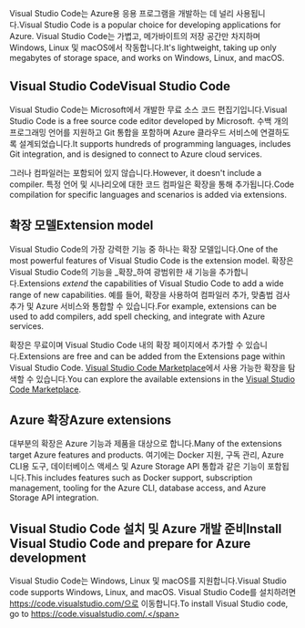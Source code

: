 <span data-ttu-id="07b69-101">Visual Studio Code는 Azure용 응용 프로그램을 개발하는 데 널리 사용됩니다.</span><span class="sxs-lookup"><span data-stu-id="07b69-101">Visual Studio Code is a popular choice for developing applications for Azure.</span></span> <span data-ttu-id="07b69-102">Visual Studio Code는 가볍고, 메가바이트의 저장 공간만 차지하며 Windows, Linux 및 macOS에서 작동합니다.</span><span class="sxs-lookup"><span data-stu-id="07b69-102">It's lightweight, taking up only megabytes of storage space, and works on Windows, Linux, and macOS.</span></span>

## <a name="visual-studio-code"></a><span data-ttu-id="07b69-103">Visual Studio Code</span><span class="sxs-lookup"><span data-stu-id="07b69-103">Visual Studio Code</span></span>

<span data-ttu-id="07b69-104">Visual Studio Code는 Microsoft에서 개발한 무료 소스 코드 편집기입니다.</span><span class="sxs-lookup"><span data-stu-id="07b69-104">Visual Studio Code is a free source code editor developed by Microsoft.</span></span> <span data-ttu-id="07b69-105">수백 개의 프로그래밍 언어를 지원하고 Git 통합을 포함하며 Azure 클라우드 서비스에 연결하도록 설계되었습니다.</span><span class="sxs-lookup"><span data-stu-id="07b69-105">It supports hundreds of programming languages, includes Git integration, and is designed to connect to Azure cloud services.</span></span>

<span data-ttu-id="07b69-106">그러나 컴파일러는 포함되어 있지 않습니다.</span><span class="sxs-lookup"><span data-stu-id="07b69-106">However, it doesn't include a compiler.</span></span> <span data-ttu-id="07b69-107">특정 언어 및 시나리오에 대한 코드 컴파일은 확장을 통해 추가됩니다.</span><span class="sxs-lookup"><span data-stu-id="07b69-107">Code compilation for specific languages and scenarios is added via extensions.</span></span>

## <a name="extension-model"></a><span data-ttu-id="07b69-108">확장 모델</span><span class="sxs-lookup"><span data-stu-id="07b69-108">Extension model</span></span>

<span data-ttu-id="07b69-109">Visual Studio Code의 가장 강력한 기능 중 하나는 확장 모델입니다.</span><span class="sxs-lookup"><span data-stu-id="07b69-109">One of the most powerful features of Visual Studio Code is the extension model.</span></span> <span data-ttu-id="07b69-110">확장은 Visual Studio Code의 기능을 _확장_하여 광범위한 새 기능을 추가합니다.</span><span class="sxs-lookup"><span data-stu-id="07b69-110">Extensions _extend_ the capabilities of Visual Studio Code to add a wide range of new capabilities.</span></span> <span data-ttu-id="07b69-111">예를 들어, 확장을 사용하여 컴파일러 추가, 맞춤법 검사 추가 및 Azure 서비스와 통합할 수 있습니다.</span><span class="sxs-lookup"><span data-stu-id="07b69-111">For example, extensions can be used to add compilers, add spell checking, and integrate with Azure services.</span></span>

<span data-ttu-id="07b69-112">확장은 무료이며 Visual Studio Code 내의 확장 페이지에서 추가할 수 있습니다.</span><span class="sxs-lookup"><span data-stu-id="07b69-112">Extensions are free and can be added from the Extensions page within Visual Studio Code.</span></span> <span data-ttu-id="07b69-113">[Visual Studio Code Marketplace](https://marketplace.visualstudio.com/)에서 사용 가능한 확장을 탐색할 수 있습니다.</span><span class="sxs-lookup"><span data-stu-id="07b69-113">You can explore the available extensions in the [Visual Studio Code Marketplace](https://marketplace.visualstudio.com/).</span></span>

## <a name="azure-extensions"></a><span data-ttu-id="07b69-114">Azure 확장</span><span class="sxs-lookup"><span data-stu-id="07b69-114">Azure extensions</span></span>

<span data-ttu-id="07b69-115">대부분의 확장은 Azure 기능과 제품을 대상으로 합니다.</span><span class="sxs-lookup"><span data-stu-id="07b69-115">Many of the extensions target Azure features and products.</span></span> <span data-ttu-id="07b69-116">여기에는 Docker 지원, 구독 관리, Azure CLI용 도구, 데이터베이스 액세스 및 Azure Storage API 통합과 같은 기능이 포함됩니다.</span><span class="sxs-lookup"><span data-stu-id="07b69-116">This includes features such as Docker support, subscription management, tooling for the Azure CLI, database access, and Azure Storage API integration.</span></span>

## <a name="install-visual-studio-code-and-prepare-for-azure-development"></a><span data-ttu-id="07b69-117">Visual Studio Code 설치 및 Azure 개발 준비</span><span class="sxs-lookup"><span data-stu-id="07b69-117">Install Visual Studio Code and prepare for Azure development</span></span>

<span data-ttu-id="07b69-118">Visual Studio Code는 Windows, Linux 및 macOS를 지원합니다.</span><span class="sxs-lookup"><span data-stu-id="07b69-118">Visual Studio code supports Windows, Linux, and macOS.</span></span> <span data-ttu-id="07b69-119">Visual Studio Code를 설치하려면 https://code.visualstudio.com/으로 이동합니다.</span><span class="sxs-lookup"><span data-stu-id="07b69-119">To install Visual Studio code, go to https://code.visualstudio.com/.</span></span>
